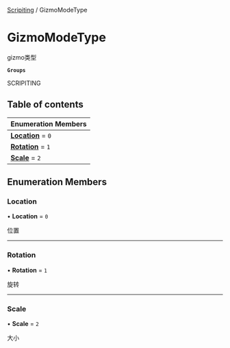 [Scripiting](../groups/Scripiting.Scripiting.md) / GizmoModeType

# GizmoModeType <Badge type="tip" text="Enumeration" /> <Score text="GizmoModeType" />

gizmo类型

**`Groups`**

SCRIPITING

## Table of contents

| Enumeration Members |
| :-----|
| **[Location](MobileEditor.GizmoModeType.md#location)** = ``0`` <br> |
| **[Rotation](MobileEditor.GizmoModeType.md#rotation)** = ``1`` <br> |
| **[Scale](MobileEditor.GizmoModeType.md#scale)** = ``2`` <br> |

## Enumeration Members

### Location <Score text="Location" /> 

• **Location** = ``0``

位置

___

### Rotation <Score text="Rotation" /> 

• **Rotation** = ``1``

旋转

___

### Scale <Score text="Scale" /> 

• **Scale** = ``2``

大小
